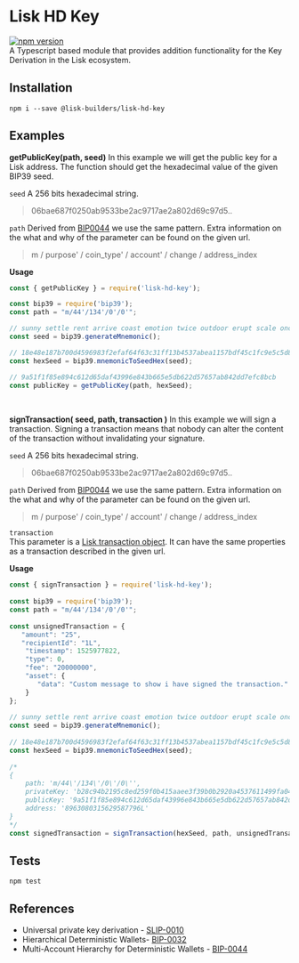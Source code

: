 
  
Lisk HD Key  
============  
[![npm version](https://badge.fury.io/js/%40lisk-builders%2Flisk-hd-key.svg)](https://badge.fury.io/js/%40lisk-builders%2Flisk-hd-key)<br>
A Typescript based module that provides addition functionality for the Key Derivation in the Lisk ecosystem.

Installation
------------

    npm i --save @lisk-builders/lisk-hd-key


Examples
-----

**getPublicKey(path, seed)**
In this example we will get the public key for a Lisk address. The function should get the hexadecimal value of the given BIP39 seed.

`seed`   A 256 bits hexadecimal string.
> 06bae687f0250ab9533be2ac9717ae2a802d69c97d5..

`path`  Derived from [BIP0044](https://github.com/bitcoin/bips/blob/master/bip-0044.mediawiki) we use the same pattern. Extra information on the what and why of the parameter can be found on the given url.

> m / purpose' / coin_type' / account' / change / address_index


**Usage**

```js
const { getPublicKey } = require('lisk-hd-key');

const bip39 = require('bip39');
const path = "m/44'/134'/0'/0'";

// sunny settle rent arrive coast emotion twice outdoor erupt scale once reason
const seed = bip39.generateMnemonic();

// 18e48e187b700d4596983f2efaf64f63c31ff13b4537abea1157bdf45c1fc9e5c5d8a817048616d24dcd0b7ae638df786cec2dc0749f6847724905988ae56b0e
const hexSeed = bip39.mnemonicToSeedHex(seed);

// 9a51f1f85e894c612d65daf43996e843b665e5db622d57657ab842dd7efc8bcb
const publicKey = getPublicKey(path, hexSeed);
```
<br>

**signTransaction( seed, path, transaction )**
In this example we will sign a transaction. Signing a transaction means that nobody can alter the content of the transaction without invalidating your signature.

`seed`  A 256 bits hexadecimal string.
> 06bae687f0250ab9533be2ac9717ae2a802d69c97d5..

`path`  Derived from [BIP0044](https://github.com/bitcoin/bips/blob/master/bip-0044.mediawiki) we use the same pattern. Extra information on the what and why of the parameter can be found on the given url.
  
> m / purpose' / coin_type' / account' / change / address_index  
  
  
`transaction`  
This parameter is a [Lisk transaction object](https://lisk.io/documentation/the-lisk-protocol/transactions). It can have the same properties as a transaction described in the given url.  
  
**Usage**  
  
```js  
const { signTransaction } = require('lisk-hd-key');  
  
const bip39 = require('bip39');  
const path = "m/44'/134'/0'/0'";  
  
const unsignedTransaction = {  
   "amount": "25",  
   "recipientId": "1L",  
    "timestamp": 1525977822,  
    "type": 0,  
    "fee": "20000000",  
    "asset": {  
       "data": "Custom message to show i have signed the transaction."  
    }  
};  
  
// sunny settle rent arrive coast emotion twice outdoor erupt scale once reason  
const seed = bip39.generateMnemonic();  
  
// 18e48e187b700d4596983f2efaf64f63c31ff13b4537abea1157bdf45c1fc9e5c5d8a817048616d24dcd0b7ae638df786cec2dc0749f6847724905988ae56b0e  
const hexSeed = bip39.mnemonicToSeedHex(seed);  
  
/*  
{  
    path: 'm/44\'/134\'/0\'/0\'',  
    privateKey: 'b28c94b2195c8ed259f0b415aaee3f39b0b2920a4537611499fa044956917a219a51f1f85e894c612d65daf43996e843b665e5db622d57657ab842dd7efc8bcb',  
    publicKey: '9a51f1f85e894c612d65daf43996e843b665e5db622d57657ab842dd7efc8bcb',  
    address: '8963080315629587796L'  
}  
*/  
const signedTransaction = signTransaction(hexSeed, path, unsignedTransaction)  
```  
  
Tests  
-----  
```  
npm test  
```  
  
References  
----------  
  
 - Universal private key derivation - [SLIP-0010](https://github.com/satoshilabs/slips/blob/master/slip-0010.md)  
 - Hierarchical Deterministic Wallets- [BIP-0032](https://github.com/bitcoin/bips/blob/master/bip-0032.mediawiki)  
 - Multi-Account Hierarchy for Deterministic Wallets - [BIP-0044](https://github.com/bitcoin/bips/blob/master/bip-0044.mediawiki)
